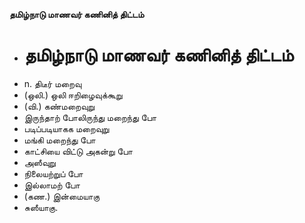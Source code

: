 **தமிழ்நாடு மாணவர் கணினித் திட்டம்**
- # தமிழ்நாடு மாணவர் கணினித் திட்டம்
- n. திடீர் மறைவு
- (ஒலி.) ஒலி ஈறிழைவுக்கூறு
- (வி.) கண்மறைவுறு
- இருந்தாற் போலிருந்து மறைந்து போ
- படிப்படியாகக மறைவுறு
- மங்கி மறைந்து போ
- காட்சியை விட்டு அகன்று போ
- அஸீவுறு
- நிலையற்றுப் போ
- இல்லாமற் போ
- (கண.) இன்மையாகு
- சுஸீயாகு.


